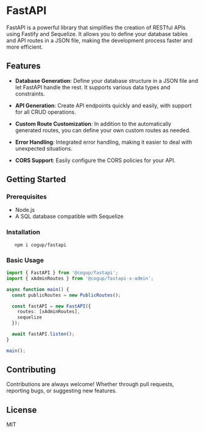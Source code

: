 # FastAPI

FastAPI is a powerful library that simplifies the creation of RESTful APIs using Fastify and Sequelize. It allows you to define your database tables and API routes in a JSON file, making the development process faster and more efficient.

## Features

- **Database Generation**: Define your database structure in a JSON file and let FastAPI handle the rest. It supports various data types and constraints.

- **API Generation**: Create API endpoints quickly and easily, with support for all CRUD operations.

- **Custom Route Customization**: In addition to the automatically generated routes, you can define your own custom routes as needed.

- **Error Handling**: Integrated error handling, making it easier to deal with unexpected situations.

- **CORS Support**: Easily configure the CORS policies for your API.

## Getting Started

### Prerequisites

- Node.js
- A SQL database compatible with Sequelize

### Installation

```
   npm i cogup/fastapi
```

### Basic Usage

```typescript
import { FastAPI } from '@cogup/fastapi';
import { xAdminRoutes } from '@cogup/fastapi-x-admin';

async function main() {
  const publicRoutes = new PublicRoutes();

  const fastAPI = new FastAPI({
    routes: [xAdminRoutes],
    sequelize
  });

  await fastAPI.listen();
}

main();
```

## Contributing
Contributions are always welcome! Whether through pull requests, reporting bugs, or suggesting new features.

## License
MIT

